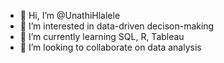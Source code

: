 - 👋 Hi, I’m @UnathiHlalele
- 👀 I’m interested in data-driven decison-making
- 🌱 I’m currently learning SQL, R, Tableau 
- 💞️ I’m looking to collaborate on data analysis 

<!---
UnathiHlalele/UnathiHlalele is a ✨ special ✨ repository because its `README.md` (this file) appears on your GitHub profile.
You can click the Preview link to take a look at your changes.
--->
